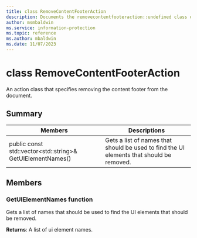 ```yaml
---
title: class RemoveContentFooterAction 
description: Documents the removecontentfooteraction::undefined class of the Microsoft Information Protection (MIP) SDK.
author: msmbaldwin
ms.service: information-protection
ms.topic: reference
ms.author: mbaldwin
ms.date: 11/07/2023
---
```


# class RemoveContentFooterAction 
An action class that specifies removing the content footer from the document.
  
## Summary
 Members                        | Descriptions                                
--------------------------------|---------------------------------------------
public const std::vector\<std::string\>& GetUIElementNames()  |  Gets a list of names that should be used to find the UI elements that should be removed.
  
## Members
  
### GetUIElementNames function
Gets a list of names that should be used to find the UI elements that should be removed.

  
**Returns**: A list of ui element names.